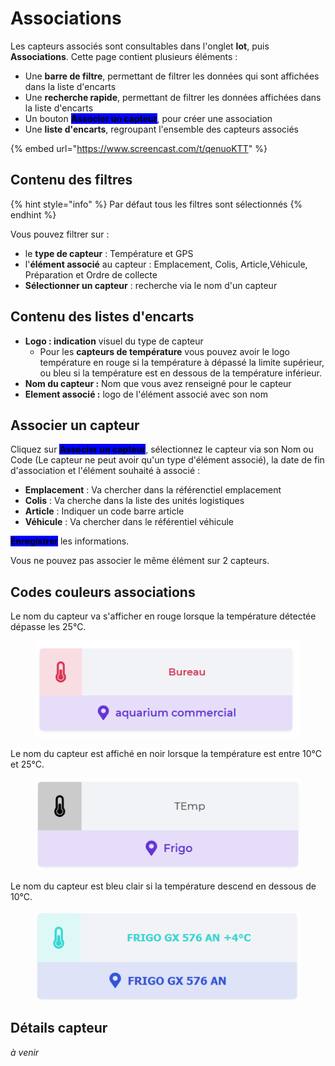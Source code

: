 # Associations

Les capteurs associés sont consultables dans l'onglet **Iot**, puis **Associations**. Cette page contient plusieurs éléments :&#x20;

* Une **barre de filtre**, permettant de filtrer les données qui sont affichées dans la liste d'encarts
* Une **recherche rapide**, permettant de filtrer les données affichées dans la liste d'encarts
* Un bouton <mark style="background-color:blue;">**Associer un capteur**</mark>, pour créer une association
* Une **liste d'encarts**, regroupant l'ensemble des capteurs associés

{% embed url="https://www.screencast.com/t/qenuoKTT" %}

## Contenu des filtres

{% hint style="info" %}
Par défaut tous les filtres sont sélectionnés
{% endhint %}

Vous pouvez filtrer sur :&#x20;

* le **type de capteur** : Température et GPS
* l'**élément associé** au capteur : Emplacement, Colis, Article,Véhicule, Préparation et Ordre de collecte
* **Sélectionner un capteur** : recherche via le nom d'un capteur

## Contenu des **listes d'encarts**

* **Logo : indication** visuel du type de capteur&#x20;
  * Pour les **capteurs de température** vous pouvez avoir le logo température en rouge si la température à dépassé la limite supérieur, ou bleu si la température est en dessous de la température inférieur.
* **Nom du capteur :** Nom que vous avez renseigné pour le capteur
* **Element associé :** logo de l'élément associé avec son nom

## Associer un capteur

Cliquez sur <mark style="background-color:blue;">**Associer un capteur**</mark>, sélectionnez le capteur via son Nom ou Code (Le capteur ne peut avoir qu'un type d'élément associé), la date de fin d'association et l'élément souhaité à associé :

* **Emplacement** : Va chercher dans la référenctiel emplacement
* **Colis** : Va cherche dans la liste des unités logistiques
* **Article** : Indiquer un code barre article&#x20;
* **Véhicule** : Va chercher dans le référentiel véhicule

<mark style="background-color:blue;">**Enregistrer**</mark> les informations.

Vous ne pouvez pas associer le même élément sur 2 capteurs.

## Codes couleurs associations

Le nom du capteur va s'afficher en rouge lorsque la température détectée dépasse les 25°C.

<figure><img src="../.gitbook/assets/image (1) (1).png" alt=""><figcaption></figcaption></figure>

Le nom du capteur est affiché en noir lorsque la température est entre 10°C et 25°C.

<figure><img src="../.gitbook/assets/image (5).png" alt=""><figcaption></figcaption></figure>

Le nom du capteur est bleu clair si la température descend en dessous de 10°C.

<figure><img src="../.gitbook/assets/image (3) (1).png" alt=""><figcaption></figcaption></figure>

## Détails capteur

_à venir_
